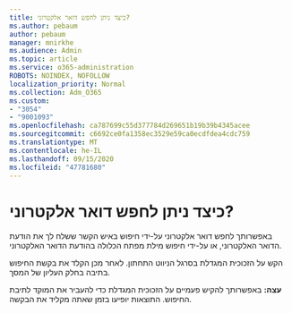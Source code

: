 ```yaml
---
title: כיצד ניתן לחפש דואר אלקטרוני?
ms.author: pebaum
author: pebaum
manager: mnirkhe
ms.audience: Admin
ms.topic: article
ms.service: o365-administration
ROBOTS: NOINDEX, NOFOLLOW
localization_priority: Normal
ms.collection: Adm_O365
ms.custom:
- "3054"
- "9001093"
ms.openlocfilehash: ca787699c55d377784d269651b19b39b4345acee
ms.sourcegitcommit: c6692ce0fa1358ec3529e59ca0ecdfdea4cdc759
ms.translationtype: MT
ms.contentlocale: he-IL
ms.lasthandoff: 09/15/2020
ms.locfileid: "47781680"
---
```

# <a name="how-do-i-search-for-an-email"></a>כיצד ניתן לחפש דואר אלקטרוני?

באפשרותך לחפש דואר אלקטרוני על-ידי חיפוש באיש הקשר ששלח לך את הודעת הדואר האלקטרוני, או על-ידי חיפוש מילת מפתח הכלולה בהודעת הדואר האלקטרוני.

הקש על הזכוכית המגדלת בסרגל הניווט התחתון. לאחר מכן הקלד את בקשת החיפוש בתיבה בחלק העליון של המסך. 

**עצה:** באפשרותך להקיש פעמיים על הזכוכית המגדלת כדי להעביר את המוקד לתיבת החיפוש. התוצאות יופיעו בזמן שאתה מקליד את הבקשה. 
